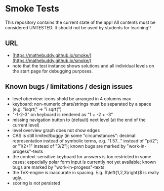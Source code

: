 # Smoke Tests

This repository contains the current state of the app! All contents must be considered UNTESTED. It should not be used by students for learining!!

## URL
- [https://mathebuddy.github.io/smoke/](https://mathebuddy.github.io/smoke/)
- note that the test instance shows solutions and all individual levels on the start page for debugging purposes.

## Known bugs / limitations / design issues
- level oberview: icons shold be arranged in 4 columns max
- keyboard: non-numeric chars/strings must be separated by a space (e.g. "isqrt(" -> "i sqrt(")
- "-1-2-3" on keyboard is rendered as "1 + -2 + -3"
- missing navigation button to (default) next level (at the end of the current level)
- level overview graph does not show edges
- CAS is still limited/buggy (in some "circumstances": decimal representation instead of symbolic terms, e.g. "1.57..." instead of "pi/2"; or "1/2+1" instead of "3/2"); known bugs are marked by "work-in-progess"-texts
- the context-sensitive keyboard for answers is too restricted in some cases; especially polar form input is currently not yet available; known bugs are marked by "work-in-progess"-texts
- the TeX-engine is inaccurate in spacing. E.g. $\left{1,2,3\right}$ is really ugly...
- scoring is not persisted
